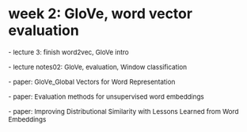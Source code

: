 # week 2: GloVe, word vector evaluation
<p style=""></p><p><font size="2">- lecture 3: finish word2vec, GloVe intro</font></p><p><font size="2">- lecture notes02: GloVe, evaluation, Window classification</font></p><p><font size="2">- paper: GloVe_Global Vectors for Word Representation</font></p><p><font size="2">- paper: Evaluation methods for unsupervised word embeddings</font></p><p><font size="2">- paper: Improving Distributional Similarity with Lessons Learned from Word Embeddings</font></p><p></p>
